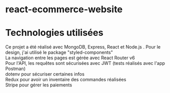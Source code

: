 # react-ecommerce-website

# Technologies utilisées

Ce projet a été réalisé avec MongoDB, Express, React et Node.js . Pour le design, j'ai utilisé le package "styled-components" <br/>
La navigation entre les pages est gérée avec React Router v6 <br/>
Pour l'API, les requêtes sont sécurisées avec JWT (tests réalisés avec l'app Postman) <br/>
dotenv pour sécuriser certaines infos <br/>
Redux pour avoir un inventaire des commandes réalisées <br/>
Stripe pour gérer les paiements <br/>
